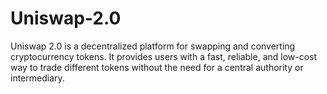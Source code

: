 # Uniswap-2.0
Uniswap 2.0 is a decentralized platform for swapping and converting cryptocurrency tokens. It provides users with a fast, reliable, and low-cost way to trade different tokens without the need for a central authority or intermediary.

